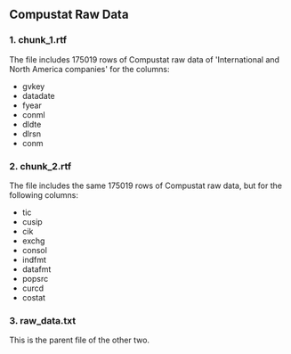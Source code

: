 ## Compustat Raw Data

### 1. chunk_1.rtf
The file includes 175019 rows of Compustat raw data of 'International and North America companies' for the columns:
* gvkey
* datadate
* fyear
* conml
* dldte
* dlrsn
* conm


### 2. chunk_2.rtf
The file includes the same 175019 rows of Compustat raw data, but for the following columns:
* tic
* cusip
* cik
* exchg
* consol
* indfmt
* datafmt
* popsrc
* curcd
* costat


### 3. raw_data.txt
This is the parent file of the other two.
